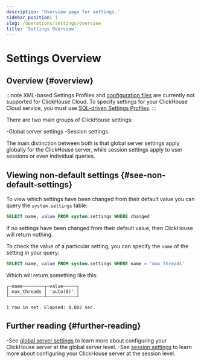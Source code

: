 ```yaml
---
description: 'Overview page for settings.'
sidebar_position: 1
slug: /operations/settings/overview
title: 'Settings Overview'
---
```


# Settings Overview

## Overview {#overview}

:::note
XML-based Settings Profiles and [configuration files](/operations/configuration-files) are currently not
supported for ClickHouse Cloud. To specify settings for your ClickHouse Cloud
service, you must use [SQL-driven Settings Profiles](/operations/access-rights#settings-profiles-management).
:::

There are two main groups of ClickHouse settings:

-Global server settings
-Session settings

The main distinction between both is that global server settings apply globally
for the ClickHouse server, while session settings apply to user sessions or even
individual queries.

## Viewing non-default settings {#see-non-default-settings}

To view which settings have been changed from their default value you can query the
`system.settings` table:

```sql
SELECT name, value FROM system.settings WHERE changed
```

If no settings have been changed from their default value, then ClickHouse will
return nothing.

To check the value of a particular setting, you can specify the `name` of the
setting in your query:

```sql
SELECT name, value FROM system.settings WHERE name = 'max_threads'
```

Which will return something like this:

```response
┌─name────────┬─value─────┐
│ max_threads │ 'auto(8)' │
└─────────────┴───────────┘

1 row in set. Elapsed: 0.002 sec.
```

## Further reading {#further-reading}

-See [global server settings](/operations/server-configuration-parameters/settings.md) to learn more about configuring your
  ClickHouse server at the global server level.
-See [session settings](/operations/settings/settings-query-level.md) to learn more about configuring your ClickHouse
  server at the session level.
